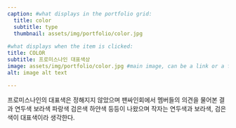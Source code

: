 ```yaml
---
caption: #what displays in the portfolio grid:
  title: color
  subtitle: type
  thumbnail: assets/img/portfolio/color.jpg
  
#what displays when the item is clicked:
title: COLOR
subtitle: 프로미스나인 대표색상
image: assets/img/portfolio/color.jpg #main image, can be a link or a file in assets/img/portfolio
alt: image alt text

---
```


프로미스나인의 대표색은 정해지지 않았으며 팬싸인회에서 멤버들의 의견을 물어본 결과
연두색 보라색 파랑색 검은색 하얀색 등등이 나왔으며 작자는 연두색과 보라색, 검은색이 대표색이라 생각한다.

